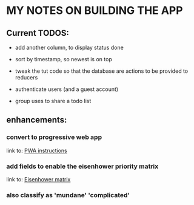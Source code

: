 
# MY NOTES ON BUILDING THE APP


## Current TODOS:

- add another column, to display status done

- sort by timestamp, so newest is on top

- tweak the tut code so that the database are actions to be provided to reducers

- authenticate users (and a guest account)

- group uses to share a todo list


## enhancements:

  ### convert to progressive web app

  link to: [PWA instructions](https://create-react-app.dev/docs/making-a-progressive-web-app "react advice")



  ### add fields to enable the  eisenhower priority matrix 

  link to: [Eisenhower matrix](https://www.eisenhower.me/eisenhower-matrix/#targetText=The%20Eisenhower%20Matrix%2C%20also%20referred,or%20not%20do%20at%20all)
  
### also classify as 'mundane' 'complicated'  

